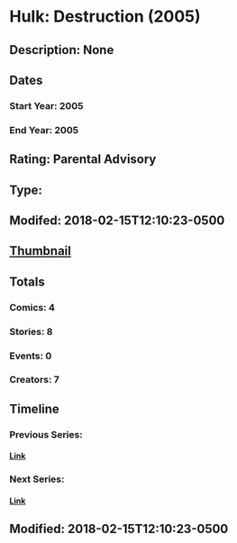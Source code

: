 # Hulk: Destruction (2005)
## Description: None
## Dates
### Start Year: 2005
### End Year: 2005
## Rating: Parental Advisory
## Type: 
## Modifed: 2018-02-15T12:10:23-0500
## [Thumbnail](http://i.annihil.us/u/prod/marvel/i/mg/9/e0/5a85be9ec7641.jpg)
## Totals
### Comics: 4
### Stories: 8
### Events: 0
### Creators: 7
## Timeline
### Previous Series: 
#### [Link]()
### Next Series: 
#### [Link]()
## Modified: 2018-02-15T12:10:23-0500